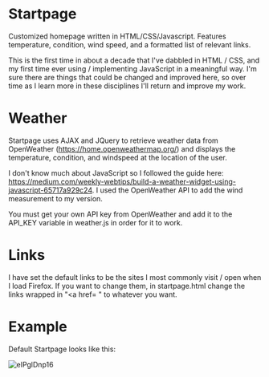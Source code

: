 # Startpage
Customized homepage written in HTML/CSS/Javascript. Features temperature, condition, wind speed, and a formatted list of relevant links.

This is the first time in about a decade that I've dabbled in HTML / CSS, and my first time ever using / implementing JavaScript in a meaningful way. I'm sure there are things that could be changed and improved here, so over time as I learn more in these disciplines I'll return and improve my work.

# Weather 
Startpage uses AJAX and JQuery to retrieve weather data from OpenWeather (https://home.openweathermap.org/) and displays the temperature, condition, and windspeed at the location of the user. 

I don't know much about JavaScript so I followed the guide here: https://medium.com/weekly-webtips/build-a-weather-widget-using-javascript-65717a929c24. I used the OpenWeather API to add the wind measurement to my version.

You must get your own API key from OpenWeather and add it to the API_KEY variable in weather.js in order for it to work.

# Links
I have set the default links to be the sites I most commonly visit / open when I load Firefox. If you want to change them, in startpage.html change the links wrapped in "<a href= </a>" to whatever you want. 

# Example

Default Startpage looks like this:

![eIPglDnp16](https://user-images.githubusercontent.com/94248701/162595517-6f3cbc24-f5ce-4e3c-b82f-4ad104d66272.png)
